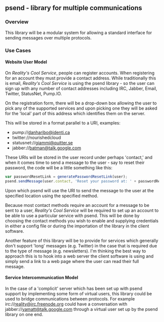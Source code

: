 ## psend - library for multiple communications

### Overview

This library will be a modular system for allowing a standard interface for
sending messages over multiple protocols.

### Use Cases

#### Website User Model

On *Reality's Cool Service*, people can register accounts. When registering for
an account they must provide a contact address. While traditionally this is
email, *Reality's Cool Service* is using the psend library - so the user can
sign up with any number of contact addresses including IRC, Jabber, Email,
Twitter, StatusNet, Pump.IO.

On the registration form, there will be a drop-down box allowing the user to
pick any of the supported services and upon picking one they will be asked for
the 'local' part of this address which identifies them on the server.

This will be stored in a format parallel to a URI, examples:

* pump://danharibo@identi.ca
* twitter://nourishedcloud
* statusnet://giammi@quitter.se
* jabber://batman@talk.google.com

These URIs will be stored in the user record under perhaps 'contact,' and when
it comes time to send a message to the user - say to reset their password, the
code will be a little something like this:

```javascript
var passwordResetLink = generatePasswordResetLink(user);
psend.sendMessage(user.contact, 'Reset your password at: ' + passwordResetLink);
```

Upon which psend will use the URI to send the message to the user at the
specified location using the specified method.

Because most contact methods require an account for a message to be sent to a
user, *Reality's Cool Service* will be required to set up an account to be able
to use a particular service with psend. This will be done by choosing the
contact methods you wish to enable and supplying credentials in either a config 
file or during the importation of the library in the client software.

Another feature of this library will be to provide for services which generally
don't support 'long' messages (e.g. Twitter) in the case that is required due to
the type of message (e.g. newsletters). I'm thinking the best way to approach
this is to hook into a web server the client software is using and simply send a
link to a web page where the user can read their full message. 

#### Service Intercommunication Model

In the case of a 'complicit' server which has been set up with psend support by
implementing some form of virtual users, this library could be used to bridge 
communications between protocols. For example irc://reality@irc.freenode.org
could have a conversation with jabber://yamatt@talk.google.com through a virtual
user set up by the psend library on one end.
